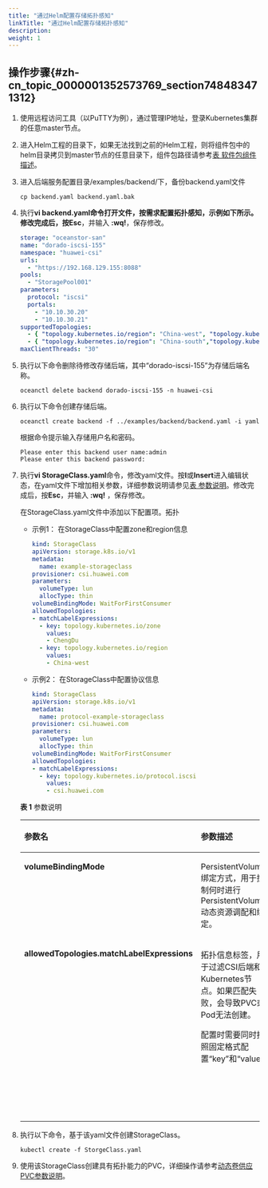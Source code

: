 ```yaml
---
title: "通过Helm配置存储拓扑感知"
linkTitle: "通过Helm配置存储拓扑感知"
description: 
weight: 1
---
```


## 操作步骤{#zh-cn_topic_0000001352573769_section748483471312}

1.  使用远程访问工具（以PuTTY为例），通过管理IP地址，登录Kubernetes集群的任意master节点。
2.  进入Helm工程的目录下，如果无法找到之前的Helm工程，则将组件包中的helm目录拷贝到master节点的任意目录下，组件包路径请参考[表 软件包组件描述](/docs/安装部署/安装前准备/下载华为CSI软件包#zh-cn_topic_0150885197_table17200162435412)。
3.  进入后端服务配置目录/examples/backend/下，备份backend.yaml文件

    ```
    cp backend.yaml backend.yaml.bak
    ```

4.  执行**vi **backend.yaml命令打开文件，按需求配置拓扑感知，示例如下所示。修改完成后，按**Esc**，并输入 **:wq!**，保存修改。

    ```yaml
    storage: "oceanstor-san"
    name: "dorado-iscsi-155"
    namespace: "huawei-csi"
    urls:
      - "https://192.168.129.155:8088"
    pools:
      - "StoragePool001"
    parameters:
      protocol: "iscsi"
      portals:
        - "10.10.30.20"
        - "10.10.30.21"
    supportedTopologies:
      - { "topology.kubernetes.io/region": "China-west", "topology.kubernetes.io/zone": "ChengDu" }
      - { "topology.kubernetes.io/region": "China-south","topology.kubernetes.io/zone": "ShenZhen" }
    maxClientThreads: "30"
    ```

5.  执行以下命令删除待修改存储后端，其中“dorado-iscsi-155”为存储后端名称。

    ```
    oceanctl delete backend dorado-iscsi-155 -n huawei-csi
    ```

6.  执行以下命令创建存储后端。

    ```
    oceanctl create backend -f ../examples/backend/backend.yaml -i yaml
    ```

    根据命令提示输入存储用户名和密码。

    ```
    Please enter this backend user name:admin
    Please enter this backend password:
    ```

7.  执行**vi StorageClass.yaml**命令，修改yaml文件。按**I**或**Insert**进入编辑状态，在yaml文件下增加相关参数，详细参数说明请参见[表 参数说明](#zh-cn_topic_0000001352573769_table118458471087)。修改完成后，按**Esc**，并输入 **:wq!** ，保存修改。

    在StorageClass.yaml文件中添加以下配置项。拓扑

    -   示例1： 在StorageClass中配置zone和region信息

        ```yaml
        kind: StorageClass
        apiVersion: storage.k8s.io/v1
        metadata:
          name: example-storageclass
        provisioner: csi.huawei.com
        parameters:
          volumeType: lun
          allocType: thin
        volumeBindingMode: WaitForFirstConsumer
        allowedTopologies:
        - matchLabelExpressions:
          - key: topology.kubernetes.io/zone
            values:
            - ChengDu
          - key: topology.kubernetes.io/region
            values:
            - China-west
        ```

    -   示例2： 在StorageClass中配置协议信息

        ```yaml
        kind: StorageClass
        apiVersion: storage.k8s.io/v1
        metadata:
          name: protocol-example-storageclass
        provisioner: csi.huawei.com
        parameters:
          volumeType: lun
          allocType: thin
        volumeBindingMode: WaitForFirstConsumer
        allowedTopologies:
        - matchLabelExpressions:
          - key: topology.kubernetes.io/protocol.iscsi
            values:
            - csi.huawei.com
        ```

    **表 1**  参数说明

    <a name="zh-cn_topic_0000001352573769_table118458471087"></a>
    <table><thead align="left"><tr id="zh-cn_topic_0000001352573769_row138455475813"><th class="cellrowborder" valign="top" width="21.04210421042104%" id="mcps1.2.4.1.1"><p id="zh-cn_topic_0000001352573769_p6214454784"><a name="zh-cn_topic_0000001352573769_p6214454784"></a><a name="zh-cn_topic_0000001352573769_p6214454784"></a>参数名</p>
    </th>
    <th class="cellrowborder" valign="top" width="24.752475247524753%" id="mcps1.2.4.1.2"><p id="zh-cn_topic_0000001352573769_p1821455414813"><a name="zh-cn_topic_0000001352573769_p1821455414813"></a><a name="zh-cn_topic_0000001352573769_p1821455414813"></a>参数描述</p>
    </th>
    <th class="cellrowborder" valign="top" width="54.205420542054206%" id="mcps1.2.4.1.3"><p id="zh-cn_topic_0000001352573769_p12214105415811"><a name="zh-cn_topic_0000001352573769_p12214105415811"></a><a name="zh-cn_topic_0000001352573769_p12214105415811"></a>备注</p>
    </th>
    </tr>
    </thead>
    <tbody><tr id="zh-cn_topic_0000001352573769_row168451947281"><td class="cellrowborder" valign="top" width="21.04210421042104%" headers="mcps1.2.4.1.1 "><p id="zh-cn_topic_0000001352573769_p192141054287"><a name="zh-cn_topic_0000001352573769_p192141054287"></a><a name="zh-cn_topic_0000001352573769_p192141054287"></a><strong id="zh-cn_topic_0000001352573769_b14214754184"><a name="zh-cn_topic_0000001352573769_b14214754184"></a><a name="zh-cn_topic_0000001352573769_b14214754184"></a>volumeBindingMode</strong></p>
    </td>
    <td class="cellrowborder" valign="top" width="24.752475247524753%" headers="mcps1.2.4.1.2 "><p id="zh-cn_topic_0000001352573769_p1421413541688"><a name="zh-cn_topic_0000001352573769_p1421413541688"></a><a name="zh-cn_topic_0000001352573769_p1421413541688"></a>PersistentVolume绑定方式，用于控制何时进行PersistentVolume动态资源调配和绑定。</p>
    </td>
    <td class="cellrowborder" valign="top" width="54.205420542054206%" headers="mcps1.2.4.1.3 "><p id="zh-cn_topic_0000001352573769_p921485415817"><a name="zh-cn_topic_0000001352573769_p921485415817"></a><a name="zh-cn_topic_0000001352573769_p921485415817"></a>可配置<span class="parmvalue" id="zh-cn_topic_0000001352573769_parmvalue16216751161712"><a name="zh-cn_topic_0000001352573769_parmvalue16216751161712"></a><a name="zh-cn_topic_0000001352573769_parmvalue16216751161712"></a>“WaitForFirstConsumer”</span>或<span class="parmvalue" id="zh-cn_topic_0000001352573769_parmvalue128755213217"><a name="zh-cn_topic_0000001352573769_parmvalue128755213217"></a><a name="zh-cn_topic_0000001352573769_parmvalue128755213217"></a>“Immediate”</span></p>
    <p id="zh-cn_topic_0000001352573769_p1021416541812"><a name="zh-cn_topic_0000001352573769_p1021416541812"></a><a name="zh-cn_topic_0000001352573769_p1021416541812"></a><span class="parmvalue" id="zh-cn_topic_0000001352573769_parmvalue18708754151711"><a name="zh-cn_topic_0000001352573769_parmvalue18708754151711"></a><a name="zh-cn_topic_0000001352573769_parmvalue18708754151711"></a>“WaitForFirstConsumer”</span>：表示延迟PersistentVolume的绑定和调配，直到创建使用PVC的Pod。</p>
    <p id="zh-cn_topic_0000001352573769_p204525554212"><a name="zh-cn_topic_0000001352573769_p204525554212"></a><a name="zh-cn_topic_0000001352573769_p204525554212"></a><span class="parmvalue" id="zh-cn_topic_0000001352573769_parmvalue12363342216"><a name="zh-cn_topic_0000001352573769_parmvalue12363342216"></a><a name="zh-cn_topic_0000001352573769_parmvalue12363342216"></a>“Immediate”</span>：表示创建PVC后，立即发生PersistentVolume绑定和调配。</p>
    </td>
    </tr>
    <tr id="zh-cn_topic_0000001352573769_row78451447983"><td class="cellrowborder" rowspan="2" valign="top" width="21.04210421042104%" headers="mcps1.2.4.1.1 "><p id="zh-cn_topic_0000001352573769_p821410541784"><a name="zh-cn_topic_0000001352573769_p821410541784"></a><a name="zh-cn_topic_0000001352573769_p821410541784"></a><strong id="zh-cn_topic_0000001352573769_b1421417545816"><a name="zh-cn_topic_0000001352573769_b1421417545816"></a><a name="zh-cn_topic_0000001352573769_b1421417545816"></a>allowedTopologies.matchLabelExpressions</strong></p>
    </td>
    <td class="cellrowborder" rowspan="2" valign="top" width="24.752475247524753%" headers="mcps1.2.4.1.2 "><p id="zh-cn_topic_0000001352573769_p52141154281"><a name="zh-cn_topic_0000001352573769_p52141154281"></a><a name="zh-cn_topic_0000001352573769_p52141154281"></a>拓扑信息标签，用于过滤CSI后端和Kubernetes节点。如果匹配失败，会导致PVC或Pod无法创建。</p>
    <p id="zh-cn_topic_0000001352573769_p142147540815"><a name="zh-cn_topic_0000001352573769_p142147540815"></a><a name="zh-cn_topic_0000001352573769_p142147540815"></a>配置时需要同时按照固定格式配置<span class="parmname" id="zh-cn_topic_0000001352573769_parmname6787043181318"><a name="zh-cn_topic_0000001352573769_parmname6787043181318"></a><a name="zh-cn_topic_0000001352573769_parmname6787043181318"></a>“key”</span>和<span class="parmname" id="zh-cn_topic_0000001352573769_parmname4528250171314"><a name="zh-cn_topic_0000001352573769_parmname4528250171314"></a><a name="zh-cn_topic_0000001352573769_parmname4528250171314"></a>“value”</span>.</p>
    </td>
    <td class="cellrowborder" valign="top" width="54.205420542054206%" headers="mcps1.2.4.1.3 "><p id="zh-cn_topic_0000001352573769_p182141254384"><a name="zh-cn_topic_0000001352573769_p182141254384"></a><a name="zh-cn_topic_0000001352573769_p182141254384"></a><span class="parmname" id="zh-cn_topic_0000001352573769_parmname765115614133"><a name="zh-cn_topic_0000001352573769_parmname765115614133"></a><a name="zh-cn_topic_0000001352573769_parmname765115614133"></a>“key”</span>：可支持配置<span class="parmvalue" id="zh-cn_topic_0000001352573769_parmvalue62862891416"><a name="zh-cn_topic_0000001352573769_parmvalue62862891416"></a><a name="zh-cn_topic_0000001352573769_parmvalue62862891416"></a>“topology.kubernetes.io/zone”</span>，<span class="parmvalue" id="zh-cn_topic_0000001352573769_parmvalue23850201141"><a name="zh-cn_topic_0000001352573769_parmvalue23850201141"></a><a name="zh-cn_topic_0000001352573769_parmvalue23850201141"></a>“topology.kubernetes.io/region”</span>，</p>
    <p id="zh-cn_topic_0000001352573769_p321410548819"><a name="zh-cn_topic_0000001352573769_p321410548819"></a><a name="zh-cn_topic_0000001352573769_p321410548819"></a>topology.kubernetes.io/protocol.<em id="zh-cn_topic_0000001352573769_i9501249175712"><a name="zh-cn_topic_0000001352573769_i9501249175712"></a><a name="zh-cn_topic_0000001352573769_i9501249175712"></a>&lt;protocol&gt;</em>， 其中<em id="zh-cn_topic_0000001352573769_i4683111395712"><a name="zh-cn_topic_0000001352573769_i4683111395712"></a><a name="zh-cn_topic_0000001352573769_i4683111395712"></a>&lt;protocol&gt;</em>为协议类型， 例如：iscsi, fc, nfs等。</p>
    </td>
    </tr>
    <tr id="zh-cn_topic_0000001352573769_row85481628121017"><td class="cellrowborder" valign="top" headers="mcps1.2.4.1.1 "><p id="zh-cn_topic_0000001352573769_p1209324123216"><a name="zh-cn_topic_0000001352573769_p1209324123216"></a><a name="zh-cn_topic_0000001352573769_p1209324123216"></a><span class="parmname" id="zh-cn_topic_0000001352573769_parmname152098242326"><a name="zh-cn_topic_0000001352573769_parmname152098242326"></a><a name="zh-cn_topic_0000001352573769_parmname152098242326"></a>“value”</span>：</p>
    <p id="zh-cn_topic_0000001352573769_p1024122115329"><a name="zh-cn_topic_0000001352573769_p1024122115329"></a><a name="zh-cn_topic_0000001352573769_p1024122115329"></a><span class="parmname" id="zh-cn_topic_0000001352573769_parmname10241152116324"><a name="zh-cn_topic_0000001352573769_parmname10241152116324"></a><a name="zh-cn_topic_0000001352573769_parmname10241152116324"></a>“key”</span>如果是<span class="parmvalue" id="zh-cn_topic_0000001352573769_parmvalue6241721103216"><a name="zh-cn_topic_0000001352573769_parmvalue6241721103216"></a><a name="zh-cn_topic_0000001352573769_parmvalue6241721103216"></a>“topology.kubernetes.io/zone”</span>，<span class="parmvalue" id="zh-cn_topic_0000001352573769_parmvalue224172120321"><a name="zh-cn_topic_0000001352573769_parmvalue224172120321"></a><a name="zh-cn_topic_0000001352573769_parmvalue224172120321"></a>“topology.kubernetes.io/region”</span>，<span class="parmname" id="zh-cn_topic_0000001352573769_parmname20241182153212"><a name="zh-cn_topic_0000001352573769_parmname20241182153212"></a><a name="zh-cn_topic_0000001352573769_parmname20241182153212"></a>“value”</span>值需要和<a href="配置存储拓扑感知.md#zh-cn_topic_0000001200451233_section12171124814413">前提条件中设置的拓扑标签</a>保持一致。</p>
    <p id="zh-cn_topic_0000001352573769_p195481328151018"><a name="zh-cn_topic_0000001352573769_p195481328151018"></a><a name="zh-cn_topic_0000001352573769_p195481328151018"></a><span class="parmname" id="zh-cn_topic_0000001352573769_parmname376144514158"><a name="zh-cn_topic_0000001352573769_parmname376144514158"></a><a name="zh-cn_topic_0000001352573769_parmname376144514158"></a>“key”</span>如果是topology.kubernetes.io/protocol.<em id="zh-cn_topic_0000001352573769_i1114976185818"><a name="zh-cn_topic_0000001352573769_i1114976185818"></a><a name="zh-cn_topic_0000001352573769_i1114976185818"></a>&lt;protocol&gt;</em>， <span class="parmname" id="zh-cn_topic_0000001352573769_parmname1982313019164"><a name="zh-cn_topic_0000001352573769_parmname1982313019164"></a><a name="zh-cn_topic_0000001352573769_parmname1982313019164"></a>“value”</span>值固定为<span class="parmvalue" id="zh-cn_topic_0000001352573769_parmvalue1591701620167"><a name="zh-cn_topic_0000001352573769_parmvalue1591701620167"></a><a name="zh-cn_topic_0000001352573769_parmvalue1591701620167"></a>“csi.huawei.com”</span></p>
    </td>
    </tr>
    </tbody>
    </table>

8.  执行以下命令，基于该yaml文件创建StorageClass。

    ```
    kubectl create -f StorgeClass.yaml
    ```

9.  使用该StorageClass创建具有拓扑能力的PVC，详细操作请参考[动态卷供应PVC参数说明](/docs/使用华为CSI/PVC管理/创建PVC/动态卷供应/动态卷供应PVC参数说明)。

